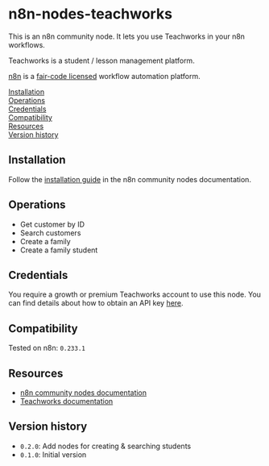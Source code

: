 # n8n-nodes-teachworks

This is an n8n community node. It lets you use Teachworks in your n8n workflows.

Teachworks is a student / lesson management platform.

[n8n](https://n8n.io/) is a [fair-code licensed](https://docs.n8n.io/reference/license/) workflow automation platform.

[Installation](#installation)  
[Operations](#operations)  
[Credentials](#credentials) <!-- delete if no auth needed -->  
[Compatibility](#compatibility)  
[Resources](#resources)  
[Version history](#version-history) <!-- delete if not using this section -->

## Installation

Follow the [installation guide](https://docs.n8n.io/integrations/community-nodes/installation/) in the n8n community nodes documentation.

## Operations

- Get customer by ID
- Search customers
- Create a family
- Create a family student

## Credentials

You require a growth or premium Teachworks account to use this node. You can find details about how to obtain an API key [here](https://teachworks.zendesk.com/hc/en-us/articles/360004865434-Teachworks-API).

## Compatibility

Tested on n8n: `0.233.1`

## Resources

- [n8n community nodes documentation](https://docs.n8n.io/integrations/community-nodes/)
- [Teachworks documentation](https://documenter.getpostman.com/view/10096149/SWTABydD)

## Version history

- `0.2.0`: Add nodes for creating & searching students
- `0.1.0`: Initial version
